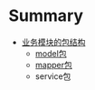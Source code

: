 # Summary

* [业务模块的包结构](mo_kuai_de_bao_jie_gou.md)
   * [model包](modelbao.md)
   * [mapper包](mapperbao.md)
   * service包

